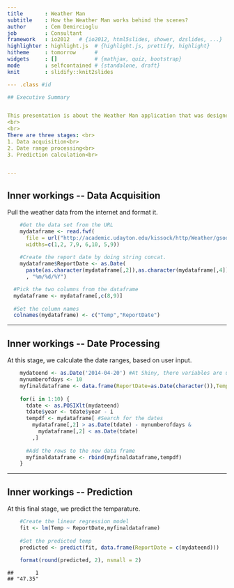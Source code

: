 ```yaml
---
title       : Weather Man
subtitle    : How the Weather Man works behind the scenes?
author      : Cem Demircioglu
job         : Consultant
framework   : io2012   # {io2012, html5slides, shower, dzslides, ...}
highlighter : highlight.js  # {highlight.js, prettify, highlight}
hitheme     : tomorrow      # 
widgets     : []            # {mathjax, quiz, bootstrap}
mode        : selfcontained # {standalone, draft}
knit        : slidify::knit2slides

--- .class #id 

## Executive Summary


This presentation is about the Weather Man application that was designed by Cem Demircioglu. The application predicts the temperature of a selected date. The prediction is based on 10 years of data over a specific range of days.
<br>
<br>
There are three stages: <br>
1. Data acquisition<br>
2. Date range processing<br>
3. Prediction calculation<br>
 

--- 
```


## Inner workings -- Data Acquisition

Pull the weather data from the internet and format it. 

```r
    #Get the data set from the URL 
    mydataframe <- read.fwf(
      file = url("http://academic.udayton.edu/kissock/http/Weather/gsod95-current/WASEATTL.txt"),
      widths=c(1,2, 7,9, 6,10, 5,9))
    
    #Create the report date by doing string concat. 
    mydataframe$ReportDate <- as.Date(
      paste(as.character(mydataframe[,2]),as.character(mydataframe[,4]),as.character(mydataframe[,6]),sep = "/")
      , "%m/%d/%Y")

  #Pick the two columns from the dataframe
  mydataframe <- mydataframe[,c(8,9)]
    
  #Set the column names
  colnames(mydataframe) <- c("Temp","ReportDate")
```

--- 

## Inner workings -- Date Processing

At this stage, we calculate the date ranges, based on user input. 

```r
    mydateend <- as.Date('2014-04-20') #At Shiny, there variables are user defined. 
    mynumberofdays <- 10
    myfinaldataframe <- data.frame(ReportDate=as.Date(character()),Temp=numeric()) 
    
    for(i in 1:10) {  
      tdate <- as.POSIXlt(mydateend)
      tdate$year <- tdate$year - i            
      tempdf <- mydataframe[ #Search for the dates 
        mydataframe[,2] > as.Date(tdate) - mynumberofdays & 
          mydataframe[,2] < as.Date(tdate)
        ,]
      
      #Add the rows to the new data frame
      myfinaldataframe <- rbind(myfinaldataframe,tempdf)
    }
```

--- 

## Inner workings -- Prediction 

At this final stage, we predict the temparature. 

```r
    #Create the linear regression model
    fit <- lm(Temp ~ ReportDate,myfinaldataframe)
    
    #Set the predicted temp
    predicted <- predict(fit, data.frame(ReportDate = c(mydateend)))
    
    format(round(predicted, 2), nsmall = 2)
```

```
##       1 
## "47.35"
```
